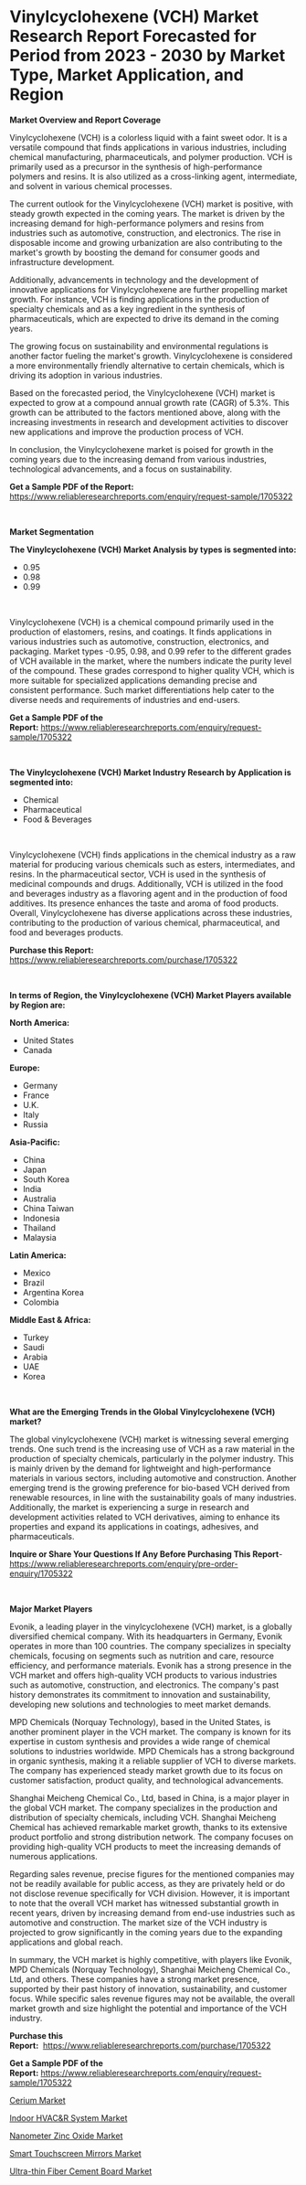<p><h1>Vinylcyclohexene (VCH) Market Research Report Forecasted for Period from 2023 -  2030 by Market Type, Market Application, and Region</h1></p><p><strong>Market Overview and Report Coverage</strong></p>
<p><p>Vinylcyclohexene (VCH) is a colorless liquid with a faint sweet odor. It is a versatile compound that finds applications in various industries, including chemical manufacturing, pharmaceuticals, and polymer production. VCH is primarily used as a precursor in the synthesis of high-performance polymers and resins. It is also utilized as a cross-linking agent, intermediate, and solvent in various chemical processes.</p><p>The current outlook for the Vinylcyclohexene (VCH) market is positive, with steady growth expected in the coming years. The market is driven by the increasing demand for high-performance polymers and resins from industries such as automotive, construction, and electronics. The rise in disposable income and growing urbanization are also contributing to the market's growth by boosting the demand for consumer goods and infrastructure development.</p><p>Additionally, advancements in technology and the development of innovative applications for Vinylcyclohexene are further propelling market growth. For instance, VCH is finding applications in the production of specialty chemicals and as a key ingredient in the synthesis of pharmaceuticals, which are expected to drive its demand in the coming years.</p><p>The growing focus on sustainability and environmental regulations is another factor fueling the market's growth. Vinylcyclohexene is considered a more environmentally friendly alternative to certain chemicals, which is driving its adoption in various industries.</p><p>Based on the forecasted period, the Vinylcyclohexene (VCH) market is expected to grow at a compound annual growth rate (CAGR) of 5.3%. This growth can be attributed to the factors mentioned above, along with the increasing investments in research and development activities to discover new applications and improve the production process of VCH.</p><p>In conclusion, the Vinylcyclohexene market is poised for growth in the coming years due to the increasing demand from various industries, technological advancements, and a focus on sustainability.</p></p>
<p><strong>Get a Sample PDF of the Report:</strong> <a href="https://www.reliableresearchreports.com/enquiry/request-sample/1705322">https://www.reliableresearchreports.com/enquiry/request-sample/1705322</a></p>
<p>&nbsp;</p>
<p><strong>Market Segmentation</strong></p>
<p><strong>The Vinylcyclohexene (VCH) Market Analysis by types is segmented into:</strong></p>
<p><ul><li>0.95</li><li>0.98</li><li>0.99</li></ul></p>
<p>&nbsp;</p>
<p><p>Vinylcyclohexene (VCH) is a chemical compound primarily used in the production of elastomers, resins, and coatings. It finds applications in various industries such as automotive, construction, electronics, and packaging. Market types -0.95, 0.98, and 0.99 refer to the different grades of VCH available in the market, where the numbers indicate the purity level of the compound. These grades correspond to higher quality VCH, which is more suitable for specialized applications demanding precise and consistent performance. Such market differentiations help cater to the diverse needs and requirements of industries and end-users.</p></p>
<p><strong>Get a Sample PDF of the Report:</strong>&nbsp;<a href="https://www.reliableresearchreports.com/enquiry/request-sample/1705322">https://www.reliableresearchreports.com/enquiry/request-sample/1705322</a></p>
<p>&nbsp;</p>
<p><strong>The Vinylcyclohexene (VCH) Market Industry Research by Application is segmented into:</strong></p>
<p><ul><li>Chemical</li><li>Pharmaceutical</li><li>Food & Beverages</li></ul></p>
<p>&nbsp;</p>
<p><p>Vinylcyclohexene (VCH) finds applications in the chemical industry as a raw material for producing various chemicals such as esters, intermediates, and resins. In the pharmaceutical sector, VCH is used in the synthesis of medicinal compounds and drugs. Additionally, VCH is utilized in the food and beverages industry as a flavoring agent and in the production of food additives. Its presence enhances the taste and aroma of food products. Overall, Vinylcyclohexene has diverse applications across these industries, contributing to the production of various chemical, pharmaceutical, and food and beverages products.</p></p>
<p><strong>Purchase this Report:</strong>&nbsp; <a href="https://www.reliableresearchreports.com/purchase/1705322">https://www.reliableresearchreports.com/purchase/1705322</a></p>
<p>&nbsp;</p>
<p><strong>In terms of Region, the Vinylcyclohexene (VCH) Market Players available by Region are:</strong></p>
<p>
    <p> <strong> North America: </strong>
        <ul>
            <li>United States</li>
            <li>Canada</li>
        </ul>
        </p> 
    <p> <strong> Europe: </strong>
        <ul>
            <li>Germany</li>
            <li>France</li>
            <li>U.K.</li>
            <li>Italy</li>
            <li>Russia</li>
        </ul>
        </p> 
    <p> <strong> Asia-Pacific: </strong>
        <ul>
            <li>China</li>
            <li>Japan</li>
            <li>South Korea</li>
            <li>India</li>
            <li>Australia</li>
            <li>China Taiwan</li>
            <li>Indonesia</li>
            <li>Thailand</li>
            <li>Malaysia</li>
        </ul>
        </p> 
    <p> <strong> Latin America: </strong>
        <ul>
            <li>Mexico</li>
            <li>Brazil</li>
            <li>Argentina Korea</li>
            <li>Colombia</li>
        </ul>
        </p> 
    <p> <strong> Middle East & Africa: </strong>
        <ul>
            <li>Turkey</li>
            <li>Saudi</li>
            <li>Arabia</li>
            <li>UAE</li>
            <li>Korea</li>
        </ul>
    </p>
    </p>
<p>&nbsp;</p>
<p><strong>What are the Emerging Trends in the Global Vinylcyclohexene (VCH) market?</strong></p>
<p><p>The global vinylcyclohexene (VCH) market is witnessing several emerging trends. One such trend is the increasing use of VCH as a raw material in the production of specialty chemicals, particularly in the polymer industry. This is mainly driven by the demand for lightweight and high-performance materials in various sectors, including automotive and construction. Another emerging trend is the growing preference for bio-based VCH derived from renewable resources, in line with the sustainability goals of many industries. Additionally, the market is experiencing a surge in research and development activities related to VCH derivatives, aiming to enhance its properties and expand its applications in coatings, adhesives, and pharmaceuticals.</p></p>
<p><strong>Inquire or Share Your Questions If Any Before Purchasing This Report</strong>- <a href="https://www.reliableresearchreports.com/enquiry/pre-order-enquiry/1705322">https://www.reliableresearchreports.com/enquiry/pre-order-enquiry/1705322</a></p>
<p>&nbsp;</p>
<p><strong>Major Market Players</strong></p>
<p><p>Evonik, a leading player in the vinylcyclohexene (VCH) market, is a globally diversified chemical company. With its headquarters in Germany, Evonik operates in more than 100 countries. The company specializes in specialty chemicals, focusing on segments such as nutrition and care, resource efficiency, and performance materials. Evonik has a strong presence in the VCH market and offers high-quality VCH products to various industries such as automotive, construction, and electronics. The company's past history demonstrates its commitment to innovation and sustainability, developing new solutions and technologies to meet market demands.</p><p>MPD Chemicals (Norquay Technology), based in the United States, is another prominent player in the VCH market. The company is known for its expertise in custom synthesis and provides a wide range of chemical solutions to industries worldwide. MPD Chemicals has a strong background in organic synthesis, making it a reliable supplier of VCH to diverse markets. The company has experienced steady market growth due to its focus on customer satisfaction, product quality, and technological advancements.</p><p>Shanghai Meicheng Chemical Co., Ltd, based in China, is a major player in the global VCH market. The company specializes in the production and distribution of specialty chemicals, including VCH. Shanghai Meicheng Chemical has achieved remarkable market growth, thanks to its extensive product portfolio and strong distribution network. The company focuses on providing high-quality VCH products to meet the increasing demands of numerous applications.</p><p>Regarding sales revenue, precise figures for the mentioned companies may not be readily available for public access, as they are privately held or do not disclose revenue specifically for VCH division. However, it is important to note that the overall VCH market has witnessed substantial growth in recent years, driven by increasing demand from end-use industries such as automotive and construction. The market size of the VCH industry is projected to grow significantly in the coming years due to the expanding applications and global reach.</p><p>In summary, the VCH market is highly competitive, with players like Evonik, MPD Chemicals (Norquay Technology), Shanghai Meicheng Chemical Co., Ltd, and others. These companies have a strong market presence, supported by their past history of innovation, sustainability, and customer focus. While specific sales revenue figures may not be available, the overall market growth and size highlight the potential and importance of the VCH industry.</p></p>
<p><strong>Purchase this Report:</strong>&nbsp;&nbsp;<a href="https://www.reliableresearchreports.com/purchase/1705322">https://www.reliableresearchreports.com/purchase/1705322</a></p>
<p></p>
<p><strong>Get a Sample PDF of the Report:</strong>&nbsp;<a href="https://www.reliableresearchreports.com/enquiry/request-sample/1705322">https://www.reliableresearchreports.com/enquiry/request-sample/1705322</a></p>
<p><p><a href="https://www.linkedin.com/pulse/cerium-market-size-2023-2030-global-industrial-analysis-jon5e/">Cerium Market</a></p><p><a href="https://medium.com/@samirmayert107/indoor-hvac-amp-r-system-market-outlook-industry-overview-and-forecast-2023-to-2030-dee0c59f9bae">Indoor HVAC&R System Market</a></p><p><a href="https://github.com/jonneygiverf/Market-Research-Report-List-1/blob/main/nanometer-zinc-oxide-market.md">Nanometer Zinc Oxide Market</a></p><p><a href="https://github.com/dziulagalemab/Market-Research-Report-List-1/blob/main/smart-touchscreen-mirrors-market.md">Smart Touchscreen Mirrors Market</a></p><p><a href="https://medium.com/@charityrice2662/ultra-thin-fiber-cement-board-market-analysis-its-cagr-market-segmentation-and-global-industry-d95b15752fec">Ultra-thin Fiber Cement Board Market</a></p></p>